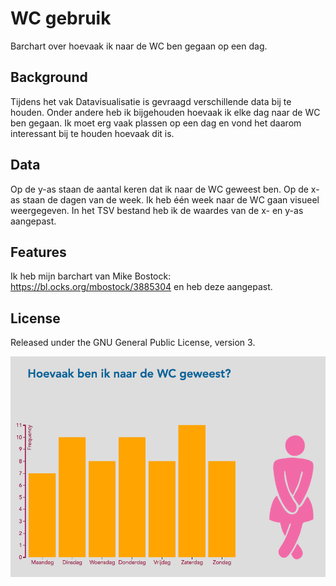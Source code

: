 # WC gebruik
Barchart over hoevaak ik naar de WC ben gegaan op een dag.

## Background
Tijdens het vak Datavisualisatie is gevraagd verschillende data bij te houden. Onder andere heb ik bijgehouden hoevaak ik elke dag naar de WC ben gegaan. Ik moet erg vaak plassen op een dag en vond het daarom interessant bij te houden hoevaak dit is.

## Data
Op de y-as staan de aantal keren dat ik naar de WC geweest ben. Op de x-as staan de dagen van de week. Ik heb één week naar de WC gaan visueel weergegeven. In het TSV bestand heb ik de waardes van de x- en y-as aangepast.

## Features
Ik heb mijn barchart van Mike Bostock: https://bl.ocks.org/mbostock/3885304 en heb deze aangepast.

## License
Released under the GNU General Public License, version 3. 

![barchart](barchart/preview.png)

